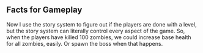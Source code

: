 ## Facts for Gameplay
Now I use the story system to figure out if the players are done with a level, but the story system can literally control every aspect of the game. So, when the players have killed 100 zombies, we could increase base health for all zombies, easily. Or spawn the boss when that happens. 